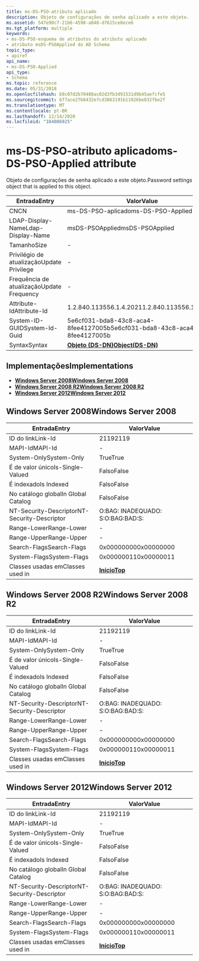 ```yaml
---
title: ms-DS-PSO-atributo aplicado
description: Objeto de configurações de senha aplicado a este objeto.
ms.assetid: 547e90c7-21b6-4598-a048-d7615ce8ece6
ms.tgt_platform: multiple
keywords:
- ms-DS-PSO-esquema de atributos do atributo aplicado
- atributo msDS-PSOApplied do AD Schema
topic_type:
- apiref
api_name:
- ms-DS-PSO-Applied
api_type:
- Schema
ms.topic: reference
ms.date: 05/31/2018
ms.openlocfilehash: b9c07d2b70488ac02d3fb3d91531d9b45aefcfe5
ms.sourcegitcommit: b77ace27b0432e7cd3863191b11926be032fbe2f
ms.translationtype: MT
ms.contentlocale: pt-BR
ms.lasthandoff: 12/14/2020
ms.locfileid: "104086925"
---
```

# <a name="ms-ds-pso-applied-attribute"></a><span data-ttu-id="e0ef5-105">ms-DS-PSO-atributo aplicado</span><span class="sxs-lookup"><span data-stu-id="e0ef5-105">ms-DS-PSO-Applied attribute</span></span>

<span data-ttu-id="e0ef5-106">Objeto de configurações de senha aplicado a este objeto.</span><span class="sxs-lookup"><span data-stu-id="e0ef5-106">Password settings object that is applied to this object.</span></span>



| <span data-ttu-id="e0ef5-107">Entrada</span><span class="sxs-lookup"><span data-stu-id="e0ef5-107">Entry</span></span> | <span data-ttu-id="e0ef5-108">Valor</span><span class="sxs-lookup"><span data-stu-id="e0ef5-108">Value</span></span> |
|-------------------|-----------------------------------------|
| <span data-ttu-id="e0ef5-109">CN</span><span class="sxs-lookup"><span data-stu-id="e0ef5-109">CN</span></span>                | <span data-ttu-id="e0ef5-110">ms-DS-PSO-aplicado</span><span class="sxs-lookup"><span data-stu-id="e0ef5-110">ms-DS-PSO-Applied</span></span>                       |
| <span data-ttu-id="e0ef5-111">LDAP-Display-Name</span><span class="sxs-lookup"><span data-stu-id="e0ef5-111">Ldap-Display-Name</span></span> | <span data-ttu-id="e0ef5-112">msDS-PSOApplied</span><span class="sxs-lookup"><span data-stu-id="e0ef5-112">msDS-PSOApplied</span></span>                         |
| <span data-ttu-id="e0ef5-113">Tamanho</span><span class="sxs-lookup"><span data-stu-id="e0ef5-113">Size</span></span>              | \-                                      |
| <span data-ttu-id="e0ef5-114">Privilégio de atualização</span><span class="sxs-lookup"><span data-stu-id="e0ef5-114">Update Privilege</span></span>  | \-                                      |
| <span data-ttu-id="e0ef5-115">Frequência de atualização</span><span class="sxs-lookup"><span data-stu-id="e0ef5-115">Update Frequency</span></span>  | \-                                      |
| <span data-ttu-id="e0ef5-116">Attribute-Id</span><span class="sxs-lookup"><span data-stu-id="e0ef5-116">Attribute-Id</span></span>      | <span data-ttu-id="e0ef5-117">1.2.840.113556.1.4.2021</span><span class="sxs-lookup"><span data-stu-id="e0ef5-117">1.2.840.113556.1.4.2021</span></span>                 |
| <span data-ttu-id="e0ef5-118">System-ID-GUID</span><span class="sxs-lookup"><span data-stu-id="e0ef5-118">System-Id-Guid</span></span>    | <span data-ttu-id="e0ef5-119">5e6cf031-bda8-43c8-aca4-8fee4127005b</span><span class="sxs-lookup"><span data-stu-id="e0ef5-119">5e6cf031-bda8-43c8-aca4-8fee4127005b</span></span>    |
| <span data-ttu-id="e0ef5-120">Syntax</span><span class="sxs-lookup"><span data-stu-id="e0ef5-120">Syntax</span></span>            | [<span data-ttu-id="e0ef5-121">**Objeto (DS-DN)**</span><span class="sxs-lookup"><span data-stu-id="e0ef5-121">**Object(DS-DN)**</span></span>](s-object-ds-dn.md) |



## <a name="implementations"></a><span data-ttu-id="e0ef5-122">Implementações</span><span class="sxs-lookup"><span data-stu-id="e0ef5-122">Implementations</span></span>

-   [<span data-ttu-id="e0ef5-123">**Windows Server 2008**</span><span class="sxs-lookup"><span data-stu-id="e0ef5-123">**Windows Server 2008**</span></span>](#windows-server-2008)
-   [<span data-ttu-id="e0ef5-124">**Windows Server 2008 R2**</span><span class="sxs-lookup"><span data-stu-id="e0ef5-124">**Windows Server 2008 R2**</span></span>](#windows-server-2008-r2)
-   [<span data-ttu-id="e0ef5-125">**Windows Server 2012**</span><span class="sxs-lookup"><span data-stu-id="e0ef5-125">**Windows Server 2012**</span></span>](#windows-server-2012)

## <a name="windows-server-2008"></a><span data-ttu-id="e0ef5-126">Windows Server 2008</span><span class="sxs-lookup"><span data-stu-id="e0ef5-126">Windows Server 2008</span></span>



| <span data-ttu-id="e0ef5-127">Entrada</span><span class="sxs-lookup"><span data-stu-id="e0ef5-127">Entry</span></span> | <span data-ttu-id="e0ef5-128">Valor</span><span class="sxs-lookup"><span data-stu-id="e0ef5-128">Value</span></span> |
|------------------------|---------------------------------|
| <span data-ttu-id="e0ef5-129">ID do link</span><span class="sxs-lookup"><span data-stu-id="e0ef5-129">Link-Id</span></span>                | <span data-ttu-id="e0ef5-130">2119</span><span class="sxs-lookup"><span data-stu-id="e0ef5-130">2119</span></span>                            |
| <span data-ttu-id="e0ef5-131">MAPI-Id</span><span class="sxs-lookup"><span data-stu-id="e0ef5-131">MAPI-Id</span></span>                | \-                              |
| <span data-ttu-id="e0ef5-132">System-Only</span><span class="sxs-lookup"><span data-stu-id="e0ef5-132">System-Only</span></span>            | <span data-ttu-id="e0ef5-133">True</span><span class="sxs-lookup"><span data-stu-id="e0ef5-133">True</span></span>                            |
| <span data-ttu-id="e0ef5-134">É de valor único</span><span class="sxs-lookup"><span data-stu-id="e0ef5-134">Is-Single-Valued</span></span>       | <span data-ttu-id="e0ef5-135">Falso</span><span class="sxs-lookup"><span data-stu-id="e0ef5-135">False</span></span>                           |
| <span data-ttu-id="e0ef5-136">É indexado</span><span class="sxs-lookup"><span data-stu-id="e0ef5-136">Is Indexed</span></span>             | <span data-ttu-id="e0ef5-137">Falso</span><span class="sxs-lookup"><span data-stu-id="e0ef5-137">False</span></span>                           |
| <span data-ttu-id="e0ef5-138">No catálogo global</span><span class="sxs-lookup"><span data-stu-id="e0ef5-138">In Global Catalog</span></span>      | <span data-ttu-id="e0ef5-139">Falso</span><span class="sxs-lookup"><span data-stu-id="e0ef5-139">False</span></span>                           |
| <span data-ttu-id="e0ef5-140">NT-Security-Descriptor</span><span class="sxs-lookup"><span data-stu-id="e0ef5-140">NT-Security-Descriptor</span></span> | <span data-ttu-id="e0ef5-141">O:BAG: INADEQUADO: S:</span><span class="sxs-lookup"><span data-stu-id="e0ef5-141">O:BAG:BAD:S:</span></span>                    |
| <span data-ttu-id="e0ef5-142">Range-Lower</span><span class="sxs-lookup"><span data-stu-id="e0ef5-142">Range-Lower</span></span>            | \-                              |
| <span data-ttu-id="e0ef5-143">Range-Upper</span><span class="sxs-lookup"><span data-stu-id="e0ef5-143">Range-Upper</span></span>            | \-                              |
| <span data-ttu-id="e0ef5-144">Search-Flags</span><span class="sxs-lookup"><span data-stu-id="e0ef5-144">Search-Flags</span></span>           | <span data-ttu-id="e0ef5-145">0x00000000</span><span class="sxs-lookup"><span data-stu-id="e0ef5-145">0x00000000</span></span>                      |
| <span data-ttu-id="e0ef5-146">System-Flags</span><span class="sxs-lookup"><span data-stu-id="e0ef5-146">System-Flags</span></span>           | <span data-ttu-id="e0ef5-147">0x00000011</span><span class="sxs-lookup"><span data-stu-id="e0ef5-147">0x00000011</span></span>                      |
| <span data-ttu-id="e0ef5-148">Classes usadas em</span><span class="sxs-lookup"><span data-stu-id="e0ef5-148">Classes used in</span></span>        | [<span data-ttu-id="e0ef5-149">**Início**</span><span class="sxs-lookup"><span data-stu-id="e0ef5-149">**Top**</span></span>](c-top.md)<br/> |



## <a name="windows-server-2008-r2"></a><span data-ttu-id="e0ef5-150">Windows Server 2008 R2</span><span class="sxs-lookup"><span data-stu-id="e0ef5-150">Windows Server 2008 R2</span></span>



| <span data-ttu-id="e0ef5-151">Entrada</span><span class="sxs-lookup"><span data-stu-id="e0ef5-151">Entry</span></span> | <span data-ttu-id="e0ef5-152">Valor</span><span class="sxs-lookup"><span data-stu-id="e0ef5-152">Value</span></span> |
|------------------------|---------------------------------|
| <span data-ttu-id="e0ef5-153">ID do link</span><span class="sxs-lookup"><span data-stu-id="e0ef5-153">Link-Id</span></span>                | <span data-ttu-id="e0ef5-154">2119</span><span class="sxs-lookup"><span data-stu-id="e0ef5-154">2119</span></span>                            |
| <span data-ttu-id="e0ef5-155">MAPI-Id</span><span class="sxs-lookup"><span data-stu-id="e0ef5-155">MAPI-Id</span></span>                | \-                              |
| <span data-ttu-id="e0ef5-156">System-Only</span><span class="sxs-lookup"><span data-stu-id="e0ef5-156">System-Only</span></span>            | <span data-ttu-id="e0ef5-157">True</span><span class="sxs-lookup"><span data-stu-id="e0ef5-157">True</span></span>                            |
| <span data-ttu-id="e0ef5-158">É de valor único</span><span class="sxs-lookup"><span data-stu-id="e0ef5-158">Is-Single-Valued</span></span>       | <span data-ttu-id="e0ef5-159">Falso</span><span class="sxs-lookup"><span data-stu-id="e0ef5-159">False</span></span>                           |
| <span data-ttu-id="e0ef5-160">É indexado</span><span class="sxs-lookup"><span data-stu-id="e0ef5-160">Is Indexed</span></span>             | <span data-ttu-id="e0ef5-161">Falso</span><span class="sxs-lookup"><span data-stu-id="e0ef5-161">False</span></span>                           |
| <span data-ttu-id="e0ef5-162">No catálogo global</span><span class="sxs-lookup"><span data-stu-id="e0ef5-162">In Global Catalog</span></span>      | <span data-ttu-id="e0ef5-163">Falso</span><span class="sxs-lookup"><span data-stu-id="e0ef5-163">False</span></span>                           |
| <span data-ttu-id="e0ef5-164">NT-Security-Descriptor</span><span class="sxs-lookup"><span data-stu-id="e0ef5-164">NT-Security-Descriptor</span></span> | <span data-ttu-id="e0ef5-165">O:BAG: INADEQUADO: S:</span><span class="sxs-lookup"><span data-stu-id="e0ef5-165">O:BAG:BAD:S:</span></span>                    |
| <span data-ttu-id="e0ef5-166">Range-Lower</span><span class="sxs-lookup"><span data-stu-id="e0ef5-166">Range-Lower</span></span>            | \-                              |
| <span data-ttu-id="e0ef5-167">Range-Upper</span><span class="sxs-lookup"><span data-stu-id="e0ef5-167">Range-Upper</span></span>            | \-                              |
| <span data-ttu-id="e0ef5-168">Search-Flags</span><span class="sxs-lookup"><span data-stu-id="e0ef5-168">Search-Flags</span></span>           | <span data-ttu-id="e0ef5-169">0x00000000</span><span class="sxs-lookup"><span data-stu-id="e0ef5-169">0x00000000</span></span>                      |
| <span data-ttu-id="e0ef5-170">System-Flags</span><span class="sxs-lookup"><span data-stu-id="e0ef5-170">System-Flags</span></span>           | <span data-ttu-id="e0ef5-171">0x00000011</span><span class="sxs-lookup"><span data-stu-id="e0ef5-171">0x00000011</span></span>                      |
| <span data-ttu-id="e0ef5-172">Classes usadas em</span><span class="sxs-lookup"><span data-stu-id="e0ef5-172">Classes used in</span></span>        | [<span data-ttu-id="e0ef5-173">**Início**</span><span class="sxs-lookup"><span data-stu-id="e0ef5-173">**Top**</span></span>](c-top.md)<br/> |



## <a name="windows-server-2012"></a><span data-ttu-id="e0ef5-174">Windows Server 2012</span><span class="sxs-lookup"><span data-stu-id="e0ef5-174">Windows Server 2012</span></span>



| <span data-ttu-id="e0ef5-175">Entrada</span><span class="sxs-lookup"><span data-stu-id="e0ef5-175">Entry</span></span> | <span data-ttu-id="e0ef5-176">Valor</span><span class="sxs-lookup"><span data-stu-id="e0ef5-176">Value</span></span> |
|------------------------|---------------------------------|
| <span data-ttu-id="e0ef5-177">ID do link</span><span class="sxs-lookup"><span data-stu-id="e0ef5-177">Link-Id</span></span>                | <span data-ttu-id="e0ef5-178">2119</span><span class="sxs-lookup"><span data-stu-id="e0ef5-178">2119</span></span>                            |
| <span data-ttu-id="e0ef5-179">MAPI-Id</span><span class="sxs-lookup"><span data-stu-id="e0ef5-179">MAPI-Id</span></span>                | \-                              |
| <span data-ttu-id="e0ef5-180">System-Only</span><span class="sxs-lookup"><span data-stu-id="e0ef5-180">System-Only</span></span>            | <span data-ttu-id="e0ef5-181">True</span><span class="sxs-lookup"><span data-stu-id="e0ef5-181">True</span></span>                            |
| <span data-ttu-id="e0ef5-182">É de valor único</span><span class="sxs-lookup"><span data-stu-id="e0ef5-182">Is-Single-Valued</span></span>       | <span data-ttu-id="e0ef5-183">Falso</span><span class="sxs-lookup"><span data-stu-id="e0ef5-183">False</span></span>                           |
| <span data-ttu-id="e0ef5-184">É indexado</span><span class="sxs-lookup"><span data-stu-id="e0ef5-184">Is Indexed</span></span>             | <span data-ttu-id="e0ef5-185">Falso</span><span class="sxs-lookup"><span data-stu-id="e0ef5-185">False</span></span>                           |
| <span data-ttu-id="e0ef5-186">No catálogo global</span><span class="sxs-lookup"><span data-stu-id="e0ef5-186">In Global Catalog</span></span>      | <span data-ttu-id="e0ef5-187">Falso</span><span class="sxs-lookup"><span data-stu-id="e0ef5-187">False</span></span>                           |
| <span data-ttu-id="e0ef5-188">NT-Security-Descriptor</span><span class="sxs-lookup"><span data-stu-id="e0ef5-188">NT-Security-Descriptor</span></span> | <span data-ttu-id="e0ef5-189">O:BAG: INADEQUADO: S:</span><span class="sxs-lookup"><span data-stu-id="e0ef5-189">O:BAG:BAD:S:</span></span>                    |
| <span data-ttu-id="e0ef5-190">Range-Lower</span><span class="sxs-lookup"><span data-stu-id="e0ef5-190">Range-Lower</span></span>            | \-                              |
| <span data-ttu-id="e0ef5-191">Range-Upper</span><span class="sxs-lookup"><span data-stu-id="e0ef5-191">Range-Upper</span></span>            | \-                              |
| <span data-ttu-id="e0ef5-192">Search-Flags</span><span class="sxs-lookup"><span data-stu-id="e0ef5-192">Search-Flags</span></span>           | <span data-ttu-id="e0ef5-193">0x00000000</span><span class="sxs-lookup"><span data-stu-id="e0ef5-193">0x00000000</span></span>                      |
| <span data-ttu-id="e0ef5-194">System-Flags</span><span class="sxs-lookup"><span data-stu-id="e0ef5-194">System-Flags</span></span>           | <span data-ttu-id="e0ef5-195">0x00000011</span><span class="sxs-lookup"><span data-stu-id="e0ef5-195">0x00000011</span></span>                      |
| <span data-ttu-id="e0ef5-196">Classes usadas em</span><span class="sxs-lookup"><span data-stu-id="e0ef5-196">Classes used in</span></span>        | [<span data-ttu-id="e0ef5-197">**Início**</span><span class="sxs-lookup"><span data-stu-id="e0ef5-197">**Top**</span></span>](c-top.md)<br/> |



 

 





